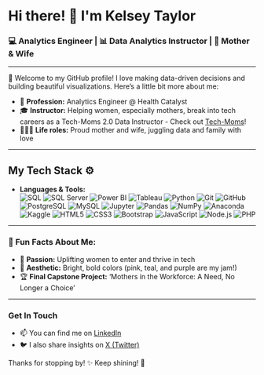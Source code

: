 # Hi there! 👋 I'm Kelsey Taylor

### 💻 Analytics Engineer | 📊 Data Analytics Instructor | 💪 Mother & Wife

---

🌸 Welcome to my GitHub profile! I love making data-driven decisions and building beautiful visualizations. Here’s a little bit more about me:

- 💼 **Profession:** Analytics Engineer @ Health Catalyst  
- 🎓 **Instructor:** Helping women, especially mothers, break into tech careers as a Tech-Moms 2.0 Data Instructor - Check out [Tech-Moms](https://www.tech-moms.org/)!
- 👩‍👧‍👦 **Life roles:** Proud mother and wife, juggling data and family with love

---

## My Tech Stack ⚙️
- **Languages & Tools:**  
 ![SQL](https://img.shields.io/badge/-SQL-008080?style=flat-square&logo=sql&logoColor=white)  ![SQL Server](https://img.shields.io/badge/-SQL%20Server-CC2927?style=flat-square&logo=microsoftsqlserver&logoColor=white)  ![Power BI](https://img.shields.io/badge/-Power%20BI-pink?style=flat-square&logo=powerbi&logoColor=white)  ![Tableau](https://img.shields.io/badge/-Tableau-purple?style=flat-square&logo=tableau&logoColor=white)  ![Python](https://img.shields.io/badge/-Python-blue?style=flat-square&logo=python&logoColor=white)  ![Git](https://img.shields.io/badge/-Git-F05032?style=flat-square&logo=git&logoColor=white)  ![GitHub](https://img.shields.io/badge/-GitHub-181717?style=flat-square&logo=github&logoColor=white)  ![PostgreSQL](https://img.shields.io/badge/-PostgreSQL-4169E1?style=flat-square&logo=postgresql&logoColor=white)  ![MySQL](https://img.shields.io/badge/-MySQL-4479A1?style=flat-square&logo=mysql&logoColor=white)  ![Jupyter](https://img.shields.io/badge/-Jupyter-F37626?style=flat-square&logo=jupyter&logoColor=white)  ![Pandas](https://img.shields.io/badge/-Pandas-150458?style=flat-square&logo=pandas&logoColor=white)  ![NumPy](https://img.shields.io/badge/-NumPy-013243?style=flat-square&logo=numpy&logoColor=white)  ![Anaconda](https://img.shields.io/badge/-Anaconda-44A833?style=flat-square&logo=anaconda&logoColor=white)  ![Kaggle](https://img.shields.io/badge/-Kaggle-20BEFF?style=flat-square&logo=kaggle&logoColor=white)  ![HTML5](https://img.shields.io/badge/-HTML5-E34F26?style=flat-square&logo=html5&logoColor=white)  ![CSS3](https://img.shields.io/badge/-CSS3-1572B6?style=flat-square&logo=css3&logoColor=white)  ![Bootstrap](https://img.shields.io/badge/-Bootstrap-563D7C?style=flat-square&logo=bootstrap&logoColor=white)  ![JavaScript](https://img.shields.io/badge/-JavaScript-F7DF1E?style=flat-square&logo=javascript&logoColor=black)  ![Node.js](https://img.shields.io/badge/-Node.js-339933?style=flat-square&logo=node.js&logoColor=white)  ![PHP](https://img.shields.io/badge/-PHP-777BB4?style=flat-square&logo=php&logoColor=white)  


---

### 💖 Fun Facts About Me:
- 🌟 **Passion:** Uplifting women to enter and thrive in tech  
- 🌸 **Aesthetic:** Bright, bold colors (pink, teal, and purple are my jam!)  
- 🏆 **Final Capstone Project:** ‘Mothers in the Workforce: A Need, No Longer a Choice’  

---

### Get In Touch
- 📫 You can find me on [LinkedIn](https://www.linkedin.com/in/kelsey-ann)  
- 🐦 I also share insights on [X (Twitter)](https://x.com/Data_Kelsey)

Thanks for stopping by! ✨ Keep shining! 🌟
<!--
**KelseyATaylor/KelseyATaylor** is a ✨ _special_ ✨ repository because its `README.md` (this file) appears on your GitHub profile.

Here are some ideas to get you started:

- 🔭 I’m currently working on ...
- 🌱 I’m currently learning ...
- 👯 I’m looking to collaborate on ...
- 🤔 I’m looking for help with ...
- 💬 Ask me about ...
- 📫 How to reach me: ...
- 😄 Pronouns: ...
- ⚡ Fun fact: ...
-->
